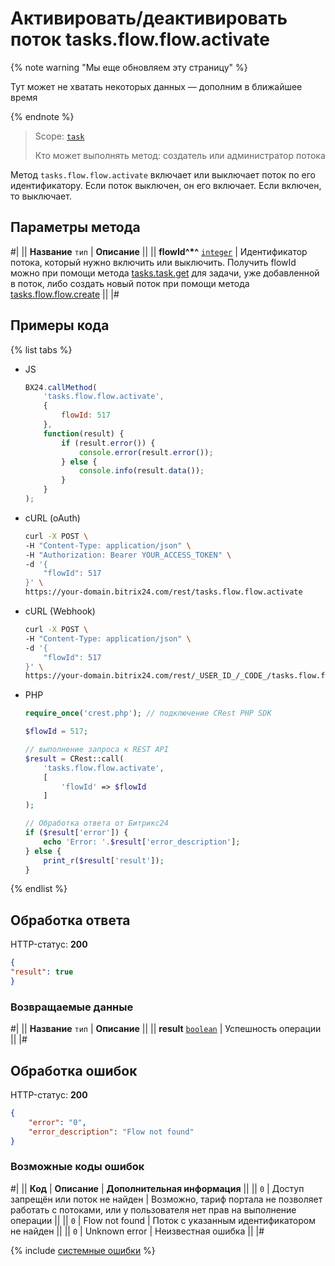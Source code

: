 # Активировать/деактивировать поток tasks.flow.flow.activate

{% note warning "Мы еще обновляем эту страницу" %}

Тут может не хватать некоторых данных — дополним в ближайшее время

{% endnote %}

> Scope: [`task`](../../scopes/permissions.md)
>
> Кто может выполнять метод: создатель или администратор потока

Метод `tasks.flow.flow.activate` включает или выключает поток по его идентификатору. Если поток выключен, он его включает. Если включен, то выключает.

## Параметры метода

#|
|| **Название** `тип` | **Описание** ||
|| **flowId^*^** [`integer`](../../data-types.md) | Идентификатор потока, который нужно включить или выключить. Получить flowId можно при помощи метода [tasks.task.get](../tasks-task-get.md) для задачи, уже добавленной в поток, либо создать новый поток при помощи метода [tasks.flow.flow.create](./tasks-flow-flow-create.md) ||
|#

## Примеры кода

{% list tabs %}

- JS
    ```js
    BX24.callMethod(
        'tasks.flow.flow.activate',
        {
            flowId: 517
        },
        function(result) {
            if (result.error()) {
                console.error(result.error());
            } else {
                console.info(result.data());
            }
        }
    );
    ```

- cURL (oAuth)
    ```bash
    curl -X POST \
    -H "Content-Type: application/json" \
    -H "Authorization: Bearer YOUR_ACCESS_TOKEN" \
    -d '{
        "flowId": 517
    }' \
    https://your-domain.bitrix24.com/rest/tasks.flow.flow.activate
    ```

- cURL (Webhook)
    ```bash
    curl -X POST \
    -H "Content-Type: application/json" \
    -d '{
        "flowId": 517
    }' \
    https://your-domain.bitrix24.com/rest/_USER_ID_/_CODE_/tasks.flow.flow.activate
    ```

- PHP
    ```php
    require_once('crest.php'); // подключение CRest PHP SDK

    $flowId = 517;

    // выполнение запроса к REST API
    $result = CRest::call(
        'tasks.flow.flow.activate',
        [
            'flowId' => $flowId
        ]
    );

    // Обработка ответа от Битрикс24
    if ($result['error']) {
        echo 'Error: '.$result['error_description'];
    } else {
        print_r($result['result']);
    }
    ```

{% endlist %}

## Обработка ответа

HTTP-статус: **200**

```json
{
"result": true
}
```

### Возвращаемые данные

#|
|| **Название** `тип` | **Описание** ||
|| **result** [`boolean`](../../data-types.md) | Успешность операции ||
|#

## Обработка ошибок

HTTP-статус: **200**

```json
{
    "error": "0",
    "error_description": "Flow not found"
}
```

### Возможные коды ошибок

#|
|| **Код** | **Описание** | **Дополнительная информация** ||
|| `0` | Доступ запрещён или поток не найден | Возможно, тариф портала не позволяет работать с потоками, или у пользователя нет прав на выполнение операции ||
|| `0` | Flow not found | Поток с указанным идентификатором не найден ||
|| `0` | Unknown error | Неизвестная ошибка ||
|#

{% include [системные ошибки](../../../_includes/system-errors.md) %}